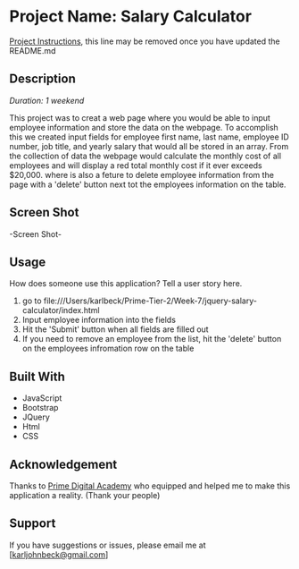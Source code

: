 # Project Name: Salary Calculator

[Project Instructions](./INSTRUCTIONS.md), this line may be removed once you have updated the README.md

## Description

_Duration: 1 weekend_

This project was to creat a web page where you would be able to input employee information and store the data on the webpage. To accomplish this we created input fields for employee first name, last name, employee ID number, job title, and yearly salary that would all be stored in an array. From the collection of data the webpage would calculate the monthly cost of all employees and will display a red total monthly cost if it ever exceeds $20,000. where is also a feture to delete employee information from the page with a 'delete' button next tot the employees information on the table. 

## Screen Shot

-Screen Shot-

## Usage
How does someone use this application? Tell a user story here.

1. go to file:///Users/karlbeck/Prime-Tier-2/Week-7/jquery-salary-calculator/index.html
2. Input employee information into the fields 
3. Hit the 'Submit' button when all fields are filled out 
4. If you need to remove an employee from the list, hit the 'delete' button on the employees infromation row on the table 



## Built With

- JavaScript
- Bootstrap
- JQuery
- Html
- CSS


## Acknowledgement
Thanks to [Prime Digital Academy](www.primeacademy.io) who equipped and helped me to make this application a reality. (Thank your people)

## Support
If you have suggestions or issues, please email me at [karljohnbeck@gmail.com]
